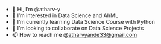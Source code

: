 - 👋 Hi, I’m @atharv-y
- 👀 I’m interested in Data Science and AI/ML
- 🌱 I’m currently learning Data Science Course with Python
- 💞️ I’m looking to collaborate on Data Science Projects
- 📫 How to reach me @atharvyande33@gmail.com

<!---
atharv-y/atharv-y is a ✨ special ✨ repository because its `README.md` (this file) appears on your GitHub profile.
You can click the Preview link to take a look at your changes.
--->
